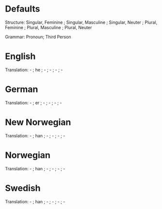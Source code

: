 Defaults
========

Structure: Singular, Feminine ; Singular, Masculine ; Singular, Neuter ;
           Plural, Feminine   ; Plural, Masculine   ; Plural, Neuter

Grammar: Pronoun; Third Person


English
=======

Translation: - ; he ; - ;
             - ; -  ; -



German
======

Translation: - ; er ; - ;
             - ; -  ; -



New Norwegian
=============

Translation: - ; han ; - ;
             - ; -   ; -



Norwegian
=========

Translation: - ; han ; - ;
             - ; -   ; -


Swedish
=======

Translation: - ; han ; - ;
             - ; -   ; -
